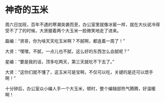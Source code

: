 # 神奇的玉米

周六日加班，百年不遇的寒潮突袭而至，办公室里就像冰窖一样，就在大伙说冷得受不了了的时候，大贤握着两个大玉米一脸微笑地走了进来。 

磊编：“贤哥，你为啥天天吃玉米啊？不腻啊，都连着一周了！” 

大贤：“嘿嘿，不腻，一点儿也不腻，这么好的东西怎么会腻呢？” 

星编：“要是我的话，顶多吃两天，第三天就吃不下去了。” 

大贤：“这你们就不懂了，这玉米可是宝啊，不仅可以吃，关键的是还可以焐手啊！” 

十分钟后，办公室众小编人手一个大玉米，顿时，整个编辑部热气腾腾，好温暖啊！